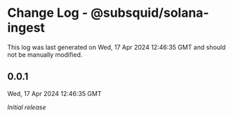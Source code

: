 # Change Log - @subsquid/solana-ingest

This log was last generated on Wed, 17 Apr 2024 12:46:35 GMT and should not be manually modified.

## 0.0.1
Wed, 17 Apr 2024 12:46:35 GMT

_Initial release_

